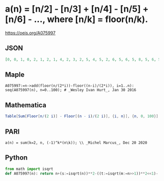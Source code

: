 # a\(n\) \= \[n/2\] \- \[n/3\] \+ \[n/4\] \- \[n/5\] \+ \[n/6\] \- \.\.\., where \[n/k\] \= floor\(n/k\)\.
https://oeis.org/A075997
## JSON
```JSON
[0, 0, 1, 0, 2, 1, 2, 1, 4, 2, 3, 2, 5, 4, 5, 2, 6, 5, 6, 5, 8, 5, 6, 5, 10, 8, 9, 6, 9, 8, 9, 8, 13, 10, 11, 8, 12, 11, 12, 9, 14, 13, 14, 13, 16, 11, 12, 11, 18, 16, 17, 14, 17, 16, 17, 14, 19, 16, 17, 16, 21, 20, 21, 16, 22, 19, 20, 19, 22, 19, 20, 19, 26, 25, 26, 21, 24, 21, 22, 21]
```
## Maple
```Maple
A075997:=n->add(floor(n/(2*i))-floor((n-i)/(2*i)), i=1..n): seq(A075997(n), n=0..100); # _Wesley Ivan Hurt_, Jan 30 2016
```
## Mathematica
```Mathematica
Table[Sum[Floor[n/(2 i)] - Floor[(n - i)/(2 i)], {i, n}], {n, 0, 100}] (* _Wesley Ivan Hurt_, Jan 30 2016 *)
```
## PARI
```PARI
a(n) = sum(k=2, n, (-1)^k*(n\k)); \\ _Michel Marcus_, Dec 20 2020
```
## Python
```Python
from math import isqrt
def A075997(n): return n+(s:=isqrt(n))**2-((t:=isqrt(m:=n>>1))**2<<1)-(sum(n//k for k in range(1,s+1))-(sum(m//k for k in range(1,t+1))<<1)<<1) # _Chai Wah Wu_, Oct 23 2023
```
